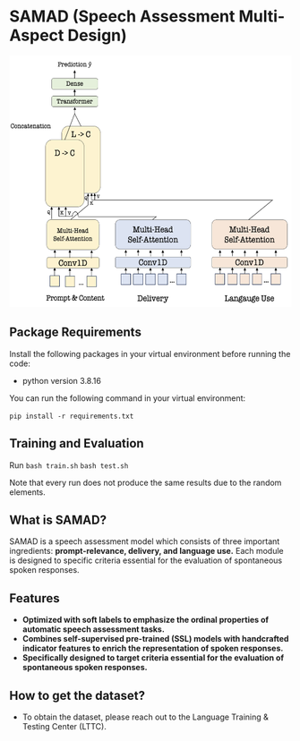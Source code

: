 # SAMAD (Speech Assessment Multi-Aspect Design)
<img src="/icon/SAMAD.png" alt="" width="578" height="450">

## Package Requirements

Install the following packages in your virtual environment before running the code:

- python version 3.8.16

You can run the following command in your virtual environment:

```pip install -r requirements.txt```
	

## Training and Evaluation

Run
```bash train.sh```
```bash test.sh```

Note that every run does not produce the same results due to the random elements.


## What is SAMAD?
SAMAD is a speech assessment model which consists of three important ingredients: **prompt-relevance, delivery, and language use.** Each module is designed to specific criteria essential for the evaluation of spontaneous spoken responses.

## Features
* **Optimized with soft labels to emphasize the ordinal properties of automatic speech assessment tasks.**
* **Combines self-supervised pre-trained (SSL) models with handcrafted indicator features to enrich the representation of spoken responses.**
* **Specifically designed to target criteria essential for the evaluation of spontaneous spoken responses.**

## How to get the dataset?
* To obtain the dataset, please reach out to the Language Training & Testing Center (LTTC).
